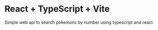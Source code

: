 # React + TypeScript + Vite

Simple web api to search pokemons by number using typescript and react
